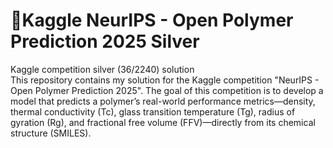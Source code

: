# 🥈Kaggle NeurIPS - Open Polymer Prediction 2025 Silver

Kaggle competition silver (36/2240) solution<br>
This repository contains my solution for the Kaggle competition "NeurIPS - Open Polymer Prediction 2025". The goal of this competition is to develop a model that predicts a polymer’s real-world performance metrics—density, thermal conductivity (Tc), glass transition temperature (Tg), radius of gyration (Rg), and fractional free volume (FFV)—directly from its chemical structure (SMILES).

